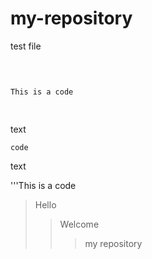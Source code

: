 # my-repository

test file

<pre>

<code>

This is a code

</code>
</pre>

text

    code
    
text

'''This is a code

>Hello
>>Welcome
>>>my repository
